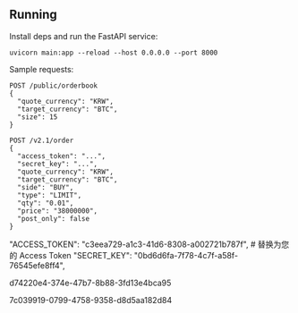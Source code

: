 ## Running

Install deps and run the FastAPI service:

```
uvicorn main:app --reload --host 0.0.0.0 --port 8000
```

Sample requests:

```
POST /public/orderbook
{
  "quote_currency": "KRW",
  "target_currency": "BTC",
  "size": 15
}

POST /v2.1/order
{
  "access_token": "...",
  "secret_key": "...",
  "quote_currency": "KRW",
  "target_currency": "BTC",
  "side": "BUY",
  "type": "LIMIT",
  "qty": "0.01",
  "price": "38000000",
  "post_only": false
}
```


"ACCESS_TOKEN": "c3eea729-a1c3-41d6-8308-a002721b787f",  # 替换为您的 Access Token
    "SECRET_KEY": "0bd6d6fa-7f78-4c7f-a58f-76545efe8ff4",


d74220e4-374e-47b7-8b88-3fd13e4bca95


7c039919-0799-4758-9358-d8d5aa182d84

